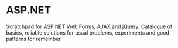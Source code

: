 ASP.NET
=======

Scratchpad for ASP.NET Web Forms, AJAX and jQuery.
Catalogue of basics, reliable solutions for usual problems,
experiments and good patterns for remember.